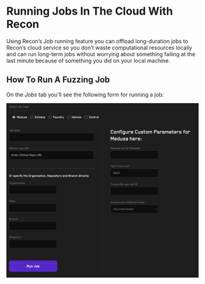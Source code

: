 # Running Jobs In The Cloud With Recon 

Using Recon’s Job running feature you can offload long-duration jobs to Recon’s cloud service so you don’t waste computational resources locally and can run long-term jobs without worrying about something failing at the last minute because of something you did on your local machine.

## How To Run A Fuzzing Job

On the _Jobs_ tab you'll see the following form for running a job:

![alt text](images/jobs-form.png)
